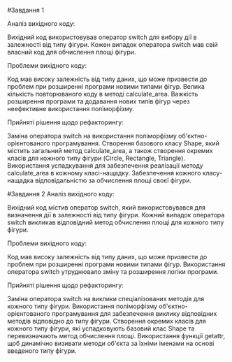 #Завдання 1

Аналіз вихідного коду:

Вихідний код використовував оператор switch для вибору дії в залежності від типу фігури. Кожен випадок оператора switch мав свій власний код для обчислення площі фігури.

Проблеми вихідного коду:

Код мав високу залежність від типу даних, що може призвести до проблем при розширенні програми новими типами фігур. Велика кількість повторюваного коду в методі calculate_area. Важкість розширення програми та додавання нових типів фігур через неефективне використання поліморфізму.

Прийняті рішення щодо рефакторингу:

Заміна оператора switch на використання поліморфізму об'єктно-орієнтованого програмування. Створення базового класу Shape, який містить загальний метод calculate_area, а також створення окремих класів для кожного типу фігури (Circle, Rectangle, Triangle). Використання успадкування для забезпечення реалізації методу calculate_area в кожному класі-нащадку. Забезпечення кожного класу-нащадка відповідальністю за обчислення площі своєї фігури.

#Завдання 2 Аналіз вихідного коду:

Вихідний код містив оператор switch, який використовувався для визначення дії в залежності від типу фігури. Кожний випадок оператора switch викликав відповідний метод обчислення площі для кожного типу фігури.

Проблеми вихідного коду:

Код мав високу залежність від типу даних, що може призвести до проблем при розширенні програми новими типами фігур. Використання оператора switch утруднювало зміну та розширення логіки програми.

Прийняті рішення щодо рефакторингу:

Заміна оператора switch на виклики спеціалізованих методів для кожного типу фігури. Використання поліморфізму об'єктно-орієнтованого програмування для забезпечення виклику відповідних методів відповідно до типу фігури. Створення окремих класів для кожного типу фігури, які успадковують базовий клас Shape та перевизначають метод обчислення площі. Використання функції getattr, щоб динамічно визивати методи об'єкта за їхніми іменами на основі введеного типу фігури.
